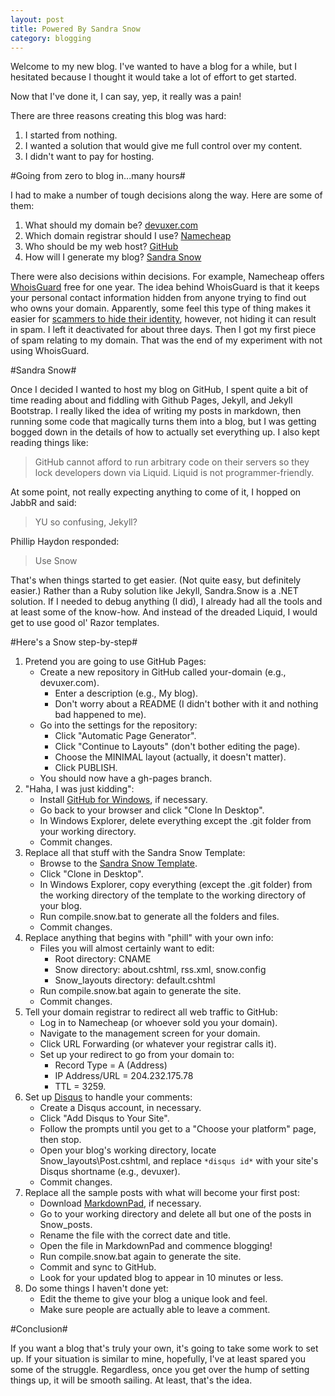 ```yaml
---
layout: post
title: Powered By Sandra Snow
category: blogging
---
```


Welcome to my new blog. I've wanted to have a blog for a while, but I hesitated because I thought it would take a lot of effort to get started.

Now that I've done it, I can say, yep, it really was a pain!

There are three reasons creating this blog was hard:

1. I started from nothing.
2. I wanted a solution that would give me full control over my content.
3. I didn't want to pay for hosting.

#Going from zero to blog in...many hours#

I had to make a number of tough decisions along the way. Here are some of them:

1. What should my domain be? [devuxer.com](http://www.devuxer.com) 
2. Which domain registrar should I use? [Namecheap](https://www.namecheap.com/)
3. Who should be my web host? [GitHub](https://github.com/)
4. How will I generate my blog? [Sandra Snow](https://github.com/Sandra/Sandra.Snow)

There were also decisions within decisions. For example, Namecheap offers [WhoisGuard](http://www.whoisguard.com/) free for one year. The idea behind WhoisGuard is that it keeps your personal contact information hidden from anyone trying to find out who owns your domain. Apparently, some feel this type of thing makes it easier for [scammers to hide their identity](http://www.hostingdiscussion.com/domain-name-issues/10374-why-should-we-pay-whois-guard.html), however, not hiding it can result in spam. I left it deactivated for about three days. Then I got my first piece of spam relating to my domain. That was the end of my experiment with not using WhoisGuard.

#Sandra Snow#

Once I decided I wanted to host my blog on GitHub, I spent quite a bit of time reading about and fiddling with Github Pages, Jekyll, and Jekyll Bootstrap. I really liked the idea of writing my posts in markdown, then running some code that magically turns them into a blog, but I was getting bogged down in the details of how to actually set everything up. I also kept reading things like:

> GitHub cannot afford to run arbitrary code on their servers so they lock developers down via Liquid. Liquid is not programmer-friendly.

At some point, not really expecting anything to come of it, I hopped on JabbR and said:

> YU so confusing, Jekyll?

Phillip Haydon responded:

> Use Snow 

That's when things started to get easier. (Not quite easy, but definitely easier.) Rather than a Ruby solution like Jekyll, Sandra.Snow is a .NET solution. If I needed to debug anything (I did), I already had all the tools and at least some of the know-how. And instead of the dreaded Liquid, I would get to use good ol' Razor templates.

#Here's a Snow step-by-step#

1. Pretend you are going to use GitHub Pages:
    * Create a new repository in GitHub called your-domain (e.g., devuxer.com).
        * Enter a description (e.g., My blog).
        * Don't worry about a README (I didn't bother with it and nothing bad happened to me).
    * Go into the settings for the repository:
        * Click "Automatic Page Generator".
        * Click "Continue to Layouts" (don't bother editing the page).
        * Choose the MINIMAL layout (actually, it doesn't matter).
        * Click PUBLISH.
    * You should now have a gh-pages branch.
2. "Haha, I was just kidding":
    * Install [GitHub for Windows](http://windows.github.com/), if necessary.
    * Go back to your browser and click "Clone In Desktop".
    * In Windows Explorer, delete everything except the .git folder from your working directory.
    * Commit changes.
3. Replace all that stuff with the Sandra Snow Template:
    * Browse to the [Sandra Snow Template](https://github.com/Sandra/Sandra.Snow.SnowTemplate).
    * Click "Clone in Desktop".
    * In Windows Explorer, copy everything (except the .git folder) from the working directory of the template to the working directory of your blog.
    * Run compile.snow.bat to generate all the folders and files.
    * Commit changes.
4. Replace anything that begins with "phill" with your own info:
    * Files you will almost certainly want to edit:
        * Root directory: CNAME
        * Snow directory: about.cshtml, rss.xml, snow.config
        * Snow\_layouts directory: default.cshtml
    * Run compile.snow.bat again to generate the site.
    * Commit changes.
5. Tell your domain registrar to redirect all web traffic to GitHub:
    * Log in to Namecheap (or whoever sold you your domain).
    * Navigate to the management screen for your domain.
    * Click URL Forwarding (or whatever your registrar calls it).
    * Set up your redirect to go from your domain to:
        * Record Type = A (Address)
        * IP Address/URL = 204.232.175.78
        * TTL = 3259.
6. Set up [Disqus](http://disqus.com/) to handle your comments:
    * Create a Disqus account, in necessary.
    * Click "Add Disqus to Your Site".
    * Follow the prompts until you get to a "Choose your platform" page, then stop.
    * Open your blog's working directory, locate Snow\_layouts\Post.cshtml, and replace `*disqus id*` with your site's Disqus shortname (e.g., devuxer).
    * Commit changes.
7. Replace all the sample posts with what will become your first post:
    * Download [MarkdownPad](http://markdownpad.com/), if necessary.
    * Go to your working directory and delete all but one of the posts in Snow\_posts.
    * Rename the file with the correct date and title.
    * Open the file in MarkdownPad and commence blogging!
    * Run compile.snow.bat again to generate the site.
    * Commit and sync to GitHub.
    * Look for your updated blog to appear in 10 minutes or less.
8. Do some things I haven't done yet:
    * Edit the theme to give your blog a unique look and feel.
    * Make sure people are actually able to leave a comment.

#Conclusion#

If you want a blog that's truly your own, it's going to take some work to set up. If your situation is similar to mine, hopefully, I've at least spared you some of the struggle. Regardless, once you get over the hump of setting things up, it will be smooth sailing. At least, that's the idea.